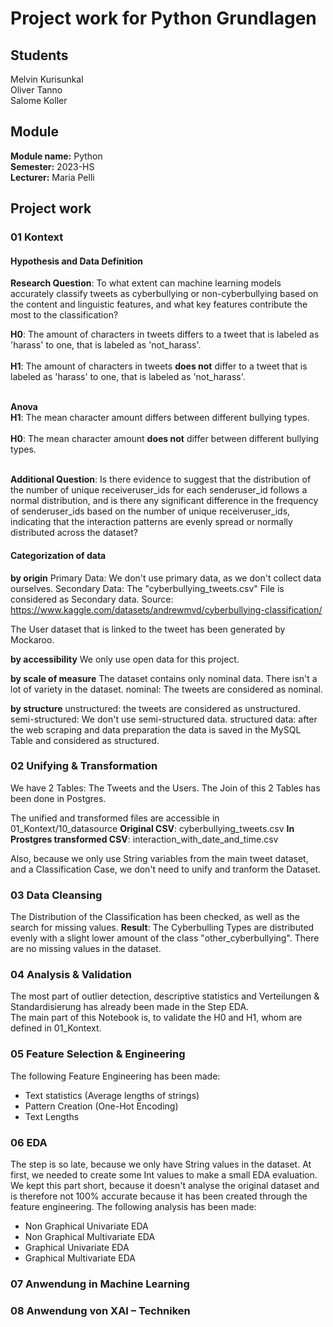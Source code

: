 # Project work for Python Grundlagen

## Students
Melvin Kurisunkal <br />
Oliver Tanno <br />
Salome Koller <br />

## Module
**Module name:** Python <br />
**Semester:** 2023-HS <br />
**Lecturer:** Maria Pelli <br />

## Project work

### 01 Kontext

#### Hypothesis and Data Definition
**Research Question**: To what extent can machine learning models accurately classify tweets as cyberbullying or non-cyberbullying based on the content and linguistic features, and what key features contribute the most to the classification?

**H0**: The amount of characters in tweets differs to a tweet that is labeled as 'harass' to one, that is labeled as 'not_harass'.
<br /><br />
**H1**:  The amount of characters in tweets **does not** differ to a tweet that is labeled as 'harass' to one, that is labeled as 'not_harass'. <br /><br />

**Anova**<br />
**H1**: The mean character amount differs between different bullying types.<br /><br />
**H0**: The mean character amount **does not** differ between different bullying types.<br /><br />

**Additional Question**: Is there evidence to suggest that the distribution of the number of unique receiveruser_ids for each senderuser_id follows a normal distribution, and is there any significant difference in the frequency of senderuser_ids based on the number of unique receiveruser_ids, indicating that the interaction patterns are evenly spread or normally distributed across the dataset?

#### Categorization of data

**by origin**
Primary Data: We don't use primary data, as we don't collect data ourselves.
Secondary Data: The "cyberbullying_tweets.csv" File is considered as Secondary data. Source: https://www.kaggle.com/datasets/andrewmvd/cyberbullying-classification/

The User dataset that is linked to the tweet has been generated by Mockaroo.

**by accessibility**
We only use open data for this project.

**by scale of measure**
The dataset contains only nominal data. There isn't a lot of variety in the dataset.
nominal: The tweets are considered as nominal.

**by structure**
unstructured: the tweets are considered as unstructured.
semi-structured: We don't use semi-structured data.
structured data: after the web scraping and data preparation the data is saved in the MySQL Table and considered as structured.

### 02 Unifying & Transformation
We have 2 Tables: The Tweets and the Users. The Join of this 2 Tables has been done in Postgres. 

The unified and transformed files are accessible in 01_Kontext/10_datasource
**Original CSV**: cyberbullying_tweets.csv
**In Prostgres transformed CSV**: interaction_with_date_and_time.csv

Also, because we only use String variables from the main tweet dataset, and a Classification Case, we don't need to unify and tranform the Dataset.

### 03 Data Cleansing
The Distribution of the Classification has been checked, as well as the search for missing values.
**Result**: The Cyberbulling Types are distributed evenly with a slight lower amount of the class "other_cyberbullying".
There are no missing values in the dataset.

### 04 Analysis & Validation
The most part of outlier detection, descriptive statistics and Verteilungen & Standardisierung has already been made in the Step EDA. <br />
The main part of this Notebook is, to validate the H0 and H1, whom are defined in 01_Kontext.

### 05 Feature Selection & Engineering
The following Feature Engineering has been made:
- Text statistics (Average lengths of strings)
- Pattern Creation (One-Hot Encoding)
- Text Lengths

### 06 EDA
The step is so late, because we only have String values in the dataset. At first, we needed to create some Int values to make a small EDA evaluation. We kept this part short, because it doesn't analyse the original dataset and is therefore not 100% accurate because it has been created through the feature engineering.
The following analysis has been made: 
- Non Graphical Univariate EDA
- Non Graphical Multivariate EDA
- Graphical Univariate EDA
- Graphical Multivariate EDA

### 07 Anwendung in Machine Learning

### 08 Anwendung von XAI – Techniken









